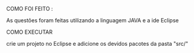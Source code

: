 COMO FOI FEITO : 

As questões foram feitas utilizando a linguagem JAVA e a ide Eclipse 




COMO EXECUTAR 

crie um projeto no Eclipse e adicione os devidos pacotes da pasta "src/"
